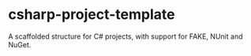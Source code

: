 # csharp-project-template
A scaffolded structure for C# projects, with support for FAKE, NUnit and NuGet.
